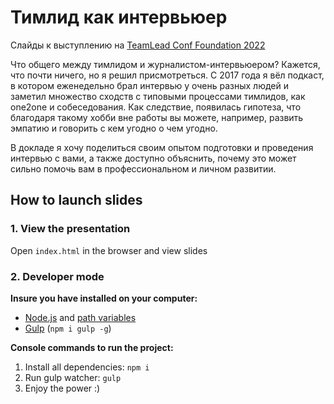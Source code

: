 # Тимлид как интервьюер

Слайды к выступлению на [TeamLead Conf Foundation 2022](https://teamleadconf.ru/moscow/2022/abstracts/8483)

Что общего между тимлидом и журналистом-интервьюером? Кажется, что почти ничего, но я решил присмотреться. С 2017 года я вёл подкаст, в котором еженедельно брал интервью у очень разных людей и заметил множество сходств с типовыми процессами тимлидов, как one2one и собеседования. Как следствие, появилась гипотеза, что благодаря такому хобби вне работы вы можете, например, развить эмпатию и говорить с кем угодно о чем угодно.

В докладе я хочу поделиться своим опытом подготовки и проведения интервью с вами, а также доступно объяснить, почему это может сильно помочь вам в профессиональном и личном развитии.

## How to launch slides
### 1. View the presentation
Open `index.html` in the browser and view slides

### 2. Developer mode

__Insure you have installed on your computer:__

* [Node.js](https://nodejs.org/en/download/) and [path variables](http://stackoverflow.com/questions/8278143/node-js-how-to-run-node-command-from-any-path)
* [Gulp](http://gulpjs.com/) (`npm i gulp -g`)

__Console commands to run the project:__

1. Install all dependenсies: `npm i`
2. Run gulp watcher: `gulp`
3. Enjoy the power :)
